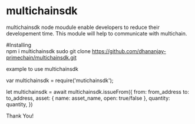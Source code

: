 # multichainsdk

multichainsdk node moudule enable developers to reduce their developement time. 
This module will help to communicate with multichain.

#Installing  
npm i multichainsdk
sudo git clone https://github.com/dhananjay-primechain/multichainsdk.git

example to use multichainsdk

var multichainsdk = require('mutichainsdk');

let multichainsdk = await multichainsdk.issueFrom({
                   from: from_address
                   to: to_address,
                   asset: {
                   name:  asset_name,
                   open: true/false
                   },
                   quantity: quantity,
        })
        
Thank You!
